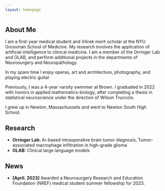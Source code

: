 ```yaml
---
layout: homepage
---
```


## About Me

I am a first-year medical student and Vilcek merit scholar at the NYU Grossman School of Medicine.
My research involves the application of artificial intelligence to clinical medicine.
I am a member of the Orringer Lab and OLAB, and perform additional projects in the departments of Neurosurgery and Neuropathology.

In my spare time I enjoy operas, art and architecture, photography, and playing electric guitar

Previously, I was a 4-year varsity swimmer at Brown. 
I graduated in 2022 with honors in applied mathematics-biology, after completing a thesis in statistical neuroscience under the direction of Wilson Truccolo.

I grew up in Newton, Massachussets and went to Newton South High School.

## Research

- **Orringer Lab:** Ai-based intraoperative brain tumor diagnosis, Tumor-associated macrophage infiltration in high-grade glioma
- **OLAB:** Clinical large language models

## News

- **[April. 2023]** Awarded a Neurosurgery Research and Education Foundation (NREF) medical student summer fellowship for 2023. 

<!-- {% include_relative _includes/publications.md %}

{% include_relative _includes/services.md %} -->

